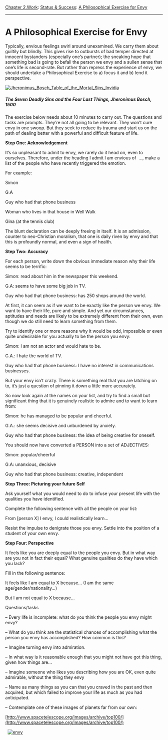 [Chapter 2.Work](https://www.theschooloflife.com/thebookoflife/category/work/): [Status & Success](https://www.theschooloflife.com/thebookoflife/category/work/status-and-success/): [A Philosophical Exercise for Envy](https://www.theschooloflife.com/thebookoflife/envy-a-philosophical-exercise/)

* * *

# A Philosophical Exercise for Envy

Typically, envious feelings swirl around unexamined. We carry them about guiltily but blindly. This gives rise to outbursts of bad temper directed at innocent bystanders (especially one’s partner); the sneaking hope that something bad is going to befall the person we envy and a sullen sense that one’s life is second-rate. But rather than repress the experience of envy, we should undertake a Philosophical Exercise to a) focus it and b) lend it perspective.

[![Jheronimus_Bosch_Table_of_the_Mortal_Sins_Invidia](https://www.theschooloflife.com/thebookoflife/wp-content/uploads/2014/10/Jheronimus_Bosch_Table_of_the_Mortal_Sins_Invidia.jpg)](http://www.thebookoflife.org/wp-content/uploads/2014/10/Jheronimus_Bosch_Table_of_the_Mortal_Sins_Invidia.jpg)

##### The Seven Deadly Sins and the Four Last Things, Jheronimus Bosch, 1500

The exercise below needs about 10 minutes to carry out. The questions and tasks are prompts. They’re not all going to be relevant. They won’t cure envy in one swoop. But they seek to reduce its trauma and start us on the path of dealing better with a powerful and difficult feature of life.

**Step One: Acknowledgement**

It’s so unpleasant to admit to envy, we rarely do it head on, even to ourselves. Therefore, under the heading I admit I am envious of&nbsp; …, make a list of the people who have recently triggered the emotion.

For example:

Simon

G.A

Guy who had that phone business

Woman who lives in that house in Well Walk

Gina (at the tennis club)

The blunt declaration can be deeply freeing in itself. It is an admission, counter to neo-Christian moralism, that one is daily riven by envy and that this is profoundly normal, and even a sign of health.

**Step Two: Accuracy**

For each person, write down the obvious immediate reason why their life seems to be terrific:

Simon: read about him in the newspaper this weekend.

G.A: seems to have some big job in TV.

Guy who had that phone business: has 250 shops around the world.

At first, it can seem as if we want to be exactly like the person we envy. We want to have their life, pure and simple. And yet our circumstances, aptitudes and needs are likely to be extremely different from their own, even though we do still need to learn something from them.

Try to identify one or more reasons why it would be odd, impossible or even quite undesirable for you actually to be the person you envy:

Simon: I am not an actor and would hate to be.

G.A.: I hate the world of TV.

Guy who had that phone business: I have no interest in communications businesses.

But your envy isn’t crazy. There is something real that you are latching on to, it’s just a question of pinning it down a little more accurately.

So now look again at the names on your list, and try to find a small but significant thing that it is genuinely realistic to admire and to want to learn from:

Simon: he has managed to be popular and cheerful.

G.A.: she seems decisive and unburdened by anxiety.

Guy who had that phone business: the idea of being creative for oneself.

You should now have converted a PERSON into a set of ADJECTIVES:

Simon: popular/cheerful

G.A: unanxious, decisive

Guy who had that phone business: creative, independent

**Step Three: Picturing your future Self**

Ask yourself what you would need to do to infuse your present life with the qualities you have identified.

Complete the following sentence with all the people on your list:

From [person X] I envy, I could realistically learn…

Resist the impulse to denigrate those you envy. Settle into the position of a student of your own envy.

**Step Four: Perspective**

It feels like you are deeply equal to the people you envy. But in what way are you not in fact their equal? What genuine qualities do they have which you lack?

Fill in the following sentence:

It feels like I am equal to X because… (I am the same age/gender/nationality…)

But I am not equal to X because…

Questions/tasks

– Every life is incomplete: what do you think the people you envy might envy?

– What do you think are the statistical chances of accomplishing what the person you envy has accomplished? How common is this?

– Imagine turning envy into admiration.

– In what way is it reasonable enough that you might not have got this thing, given how things are…

– Imagine someone who likes you describing how you are OK, even quite admirable, without the thing they envy

– Name as many things as you can that you craved in the past and then acquired, but which failed to improve your life as much as you had anticipated.

– Contemplate one of these images of planets far from our own:

[http://www.spacetelescope.org/images/archive/top100/](http://www.spacetelescope.org/images/archive/top100/)

&nbsp;&nbsp;[![envy](https://www.theschooloflife.com/thebookoflife/wp-content/uploads/2014/10/envy.png)](http://thephilosophersmail.com/EnvyPhilosophical.pdf)
